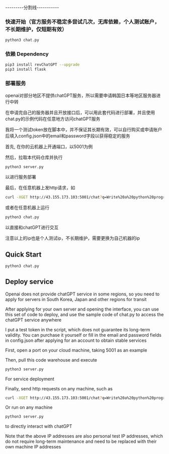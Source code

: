 
---------分割线-----------
### 快速开始（官方服务不稳定多尝试几次，无库依赖，个人测试账户，不长期维护，仅短期有效）
```bash
python3 chat.py
```

### 依赖 Dependency
```bash
pip3 install revChatGPT --upgrade
pip3 install flask
```

### 部署服务
openai对部分地区不提供chatGPT服务，所以需要申请韩国日本等地区服务器进行中转

在申请完自己的服务器并且开放接口后，可以用此套代码进行部署，并且使用chat.py的示例代码在任意地方访问chatGPT服务

我将一个测试token放在脚本中，并不保证其长期有效，可以自行购买或申请账户后填入config.json中的email和password字段以获得稳定的服务

首先, 在你的云机器上开通端口，以5001为例

然后，拉取本代码仓库并执行 
```bash
python3 server.py
``` 
以进行服务部署

最后，在任意机器上发http请求，如
```bash
curl -XGET http://43.155.173.103:5001/chat?q=Write%20a%20python%20program%20to%20reverse%20a%20list
```
或者在任意机器上运行
```bash
python3 chat.py
```
以直接和chatGPT进行交互

注意以上的ip也是个人测试ip，不长期维护，需要更换为自己机器的ip

## Quick Start
```bash
python3 chat.py
```



## Deploy service
Openai does not provide chatGPT service in some regions, so you need to apply for servers in South Korea, Japan and other regions for transit

After applying for your own server and opening the interface, you can use this set of code to deploy, and use the sample code of chat.py to access the chatGPT service anywhere

I put a test token in the script, which does not guarantee its long-term validity. You can purchase it yourself or fill in the email and password fields in config.json after applying for an account to obtain stable services

First, open a port on your cloud machine, taking 5001 as an example

Then, pull this code warehouse and execute
```bash
python3 server.py
``` 
For service deployment

Finally, send http requests on any machine, such as
```bash
curl -XGET http://43.155.173.103:5001/chat?q=Write%20a%20python%20program%20to%20reverse%20a%20list
```
Or run on any machine
```bash
python3 server.py
```
to directly interact with chatGPT

Note that the above IP addresses are also personal test IP addresses, which do not require long-term maintenance and need to be replaced with their own machine IP addresses

